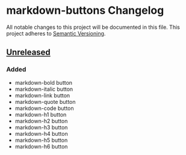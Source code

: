 # markdown-buttons Changelog

All notable changes to this project will be documented in this file.  This
project adheres to [Semantic Versioning](http://semver.org/).

## [Unreleased]

### Added

- markdown-bold button
- markdown-italic button
- markdown-link button
- markdown-quote button
- markdown-code button
- markdown-h1 button
- markdown-h2 button
- markdown-h3 button
- markdown-h4 button
- markdown-h5 button
- markdown-h6 button

[Unreleased]: https://github.com/jswanner/markdown-buttons/compare/e9c70c5...HEAD
